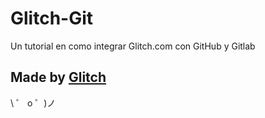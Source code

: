 # Glitch-Git

Un tutorial en como integrar Glitch.com con GitHub y Gitlab

## Made by [Glitch](https://glitch.com/)

\ ゜ o ゜)ノ
